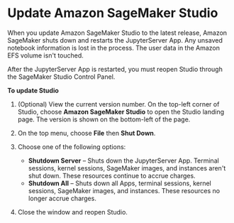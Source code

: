# Update Amazon SageMaker Studio<a name="studio-tasks-update"></a>

When you update Amazon SageMaker Studio to the latest release, Amazon SageMaker shuts down and restarts the JupyterServer App\. Any unsaved notebook information is lost in the process\. The user data in the Amazon EFS volume isn't touched\.

After the JupyterServer App is restarted, you must reopen Studio through the SageMaker Studio Control Panel\.

**To update Studio**

1. \(Optional\) View the current version number\. On the top\-left corner of Studio, choose **Amazon SageMaker Studio** to open the Studio landing page\. The version is shown on the bottom\-left of the page\.

1. On the top menu, choose **File** then **Shut Down**\.

1. Choose one of the following options:
   + **Shutdown Server** – Shuts down the JupyterServer App\. Terminal sessions, kernel sessions, SageMaker images, and instances aren't shut down\. These resources continue to accrue charges\.
   + **Shutdown All** – Shuts down all Apps, terminal sessions, kernel sessions, SageMaker images, and instances\. These resources no longer accrue charges\.

1. Close the window and reopen Studio\.
